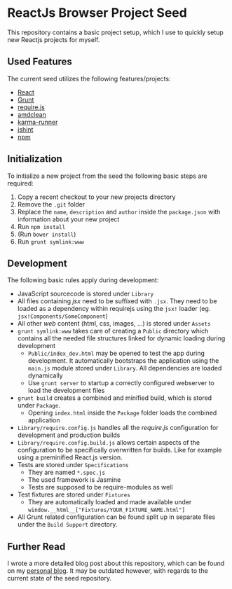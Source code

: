 # ReactJs Browser Project Seed

This repository contains a basic project setup, which I use to quickly setup
new Reactjs projects for myself.

## Used Features

The current seed utilizes the following features/projects:

- [React](http://facebook.github.io/react/)
- [Grunt](http://gruntjs.com)
- [require.js](http://requirejs.org/)
- [amdclean](http://gregfranko.com/amdclean/)
- [karma-runner](http://karma-runner.github.io/)
- [jshint](http://www.jshint.com/)
- [npm](http://npmjs.org)

## Initialization

To initialize a new project from the seed the following basic steps are
required:

1. Copy a recent checkout to your new projects directory
2. Remove the `.git` folder
3. Replace the `name`, `description` and `author` inside the `package.json` with
   information about your new project
4. Run `npm install`
5. (Run `bower install`)
5. Run `grunt symlink:www`

## Development

The following basic rules apply during development:

- JavaScript sourcecode is stored under `Library`
- All files containing *jsx* need to be suffixed with `.jsx`. They need to be 
  loaded as a dependency within requirejs using the `jsx!` loader 
  (eg. `jsx!Components/SomeComponent`)
- All other *web* content (html, css, images, ...) is stored under `Assets`
- `grunt symlink:www` takes care of creating a `Public` directory which contains
  all the needed file structures linked for dynamic loading during development
    - `Public/index_dev.html` may be opened to test the app during development. It
      automatically bootstraps the application using the `main.js` module stored
      under `Library`. All dependencies are loaded dynamically
    - Use `grunt server` to startup a correctly configured webserver to load the development
      files
- `grunt build` creates a combined and minified build, which is stored under
  `Package`. 
    - Opening `index.html` inside the `Package` folder loads the combined
      application
- `Library/require.config.js` handles all the *require.js* configuration for
  development and production builds
- `Library/require.config.build.js` allows certain aspects of the configuration
  to be specifically overwritten for builds. Like for example using a preminified
  React.js version.
- Tests are stored under `Specifications`
    - They are named `*.spec.js`
    - The used framework is Jasmine
    - Tests are supposed to be require-modules as well
- Test fixtures are stored under `Fixtures`
    - They are automatically loaded and made available under
      `window.__html__["Fixtures/YOUR_FIXTURE_NAME.html"]`
- All Grunt related configuration can be found split up in separate files under
  the `Build Support` directory.

## Further Read

I wrote a more detailed blog post about this repository, which can be found on my [personal blog](http://www.westhoffswelt.de/blog/2014/2/21/how-i-seed-a-new-javascript-project). It may be outdated however, with regards to the current state of the seed repository.

